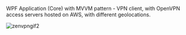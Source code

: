 WPF Application (Core) with MVVM pattern - VPN client, with OpenVPN access servers hosted on AWS, with different geolocations.

![zenvpngif2](https://user-images.githubusercontent.com/91784084/174562572-baea15df-7c0a-4b9a-9d2e-71cac5a94f32.gif)

